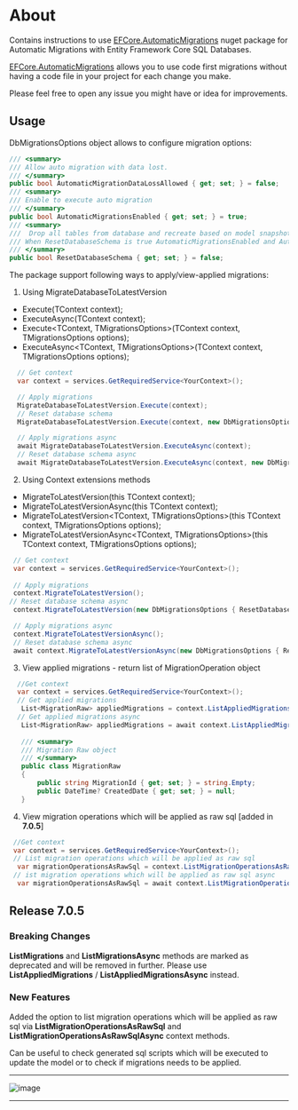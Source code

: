 <!-- GETTING STARTED -->
# About

Contains instructions to use [EFCore.AutomaticMigrations](https://www.nuget.org/packages/EFCore.AutomaticMigrations/) nuget package for Automatic Migrations with Entity Framework Core SQL Databases. 

[EFCore.AutomaticMigrations](https://www.nuget.org/packages/EFCore.AutomaticMigrations/) allows you to use code first migrations without having a code file in your project for each change you make.

Please feel free to open any issue you might have or idea for improvements.

<!-- USAGE EXAMPLES -->
## Usage

DbMigrationsOptions object allows to configure migration options:
  ```cs
/// <summary>
/// Allow auto migration with data lost. 
/// </summary>
public bool AutomaticMigrationDataLossAllowed { get; set; } = false;
/// <summary>
/// Enable to execute auto migration
/// </summary>
public bool AutomaticMigrationsEnabled { get; set; } = true;
/// <summary>
///  Drop all tables from database and recreate based on model snapshot. Useful in scenarios when the data is transient and can be dropped when the schema changes. For example during prototyping, in tests, or for local changes
/// When ResetDatabaseSchema is true AutomaticMigrationsEnabled and AutomaticMigrationDataLossAllowed are set to true
/// </summary>
public bool ResetDatabaseSchema { get; set; } = false;
  ``` 
The package support following ways to apply/view-applied migrations:

1. Using MigrateDatabaseToLatestVersion

* Execute<TContext>(TContext context);
* ExecuteAsync<TContext>(TContext context);
* Execute<TContext, TMigrationsOptions>(TContext context, TMigrationsOptions options);
* ExecuteAsync<TContext, TMigrationsOptions>(TContext context, TMigrationsOptions options);

 ```cs
   // Get context
   var context = services.GetRequiredService<YourContext>();  

   // Apply migrations
   MigrateDatabaseToLatestVersion.Execute(context);
   // Reset database schema
   MigrateDatabaseToLatestVersion.Execute(context, new DbMigrationsOptions { ResetDatabaseSchema = true });

   // Apply migrations async
   await MigrateDatabaseToLatestVersion.ExecuteAsync(context);
   // Reset database schema async
   await MigrateDatabaseToLatestVersion.ExecuteAsync(context, new DbMigrationsOptions { ResetDatabaseSchema = true });
 ``` 

2. Using Context extensions methods

* MigrateToLatestVersion<TContext>(this TContext context);
* MigrateToLatestVersionAsync<TContext>(this TContext context);
* MigrateToLatestVersion<TContext, TMigrationsOptions>(this TContext context, TMigrationsOptions options);
* MigrateToLatestVersionAsync<TContext, TMigrationsOptions>(this TContext context, TMigrationsOptions options);
 
 
 ```cs
  // Get context
  var context = services.GetRequiredService<YourContext>();
  
  // Apply migrations
  context.MigrateToLatestVersion();
 // Reset database schema async
  context.MigrateToLatestVersion(new DbMigrationsOptions { ResetDatabaseSchema = true });

  // Apply migrations async
  context.MigrateToLatestVersionAsync();
  // Reset database schema async
  await context.MigrateToLatestVersionAsync(new DbMigrationsOptions { ResetDatabaseSchema = true });
  ``` 
3. View applied migrations - return list of MigrationOperation object
 ```cs
   //Get context
   var context = services.GetRequiredService<YourContext>();
   // Get applied migrations
    List<MigrationRaw> appliedMigrations = context.ListAppliedMigrations();
   // Get applied migrations async
    List<MigrationRaw> appliedMigrations = await context.ListAppliedMigrationsAsync();
   
    /// <summary>
    /// Migration Raw object
    /// </summary>
    public class MigrationRaw
    {
        public string MigrationId { get; set; } = string.Empty;
        public DateTime? CreatedDate { get; set; } = null;
    }
  ``` 
  4. View migration operations which will be applied as raw sql [added in **7.0.5**]
  ```cs
   //Get context
   var context = services.GetRequiredService<YourContext>();
   // List migration operations which will be applied as raw sql
    var migrationOperationsAsRawSql = context.ListMigrationOperationsAsRawSql();
   // ist migration operations which will be applied as raw sql async
    var migrationOperationsAsRawSql = await context.ListMigrationOperationsAsRawSqlAsync();
  ``` 
  
## Release 7.0.5

### Breaking Changes
 **ListMigrations** and **ListMigrationsAsync** methods are marked as deprecated and will be removed in further. Please use **ListAppliedMigrations** / **ListAppliedMigrationsAsync** instead.

### New Features
 Added the option to list migration operations which will be applied as raw sql via **ListMigrationOperationsAsRawSql** and **ListMigrationOperationsAsRawSqlAsync** context methods.
 
 Can be useful to check generated sql scripts which will be executed to update the model or to check if migrations needs to be applied.
 
 ---

 ![image](https://user-images.githubusercontent.com/9897204/231458299-2569013e-0b14-4799-b922-1719278c269b.png)

 ---

 
 
